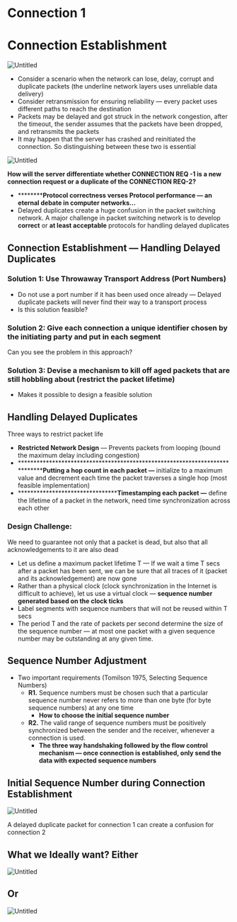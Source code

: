 # Connection 1

# Connection Establishment

![Untitled](Connection%201%202ef677c7accf4b4b9e7a15ae6aebc546/Untitled.png)

- Consider a scenario when the network can lose, delay, corrupt and duplicate packets (the underline network layers uses unreliable data delivery)
- Consider retransmission for ensuring reliability — every packet uses different paths to reach the destination
- Packets may be delayed and got struck in the network congestion, after the timeout, the sender assumes that the packets have been dropped, and retransmits the packets
- It may happen that the server has crashed and reinitiated the connection. So distinguishing between these two is essential

![Untitled](Connection%201%202ef677c7accf4b4b9e7a15ae6aebc546/Untitled%201.png)

****************How will the server differentiate whether CONNECTION REQ -1 is a new connection request or a duplicate of the CONNECTION REQ-2?****************

- **********Protocol correctness verses Protocol performance — an eternal debate in computer networks…**
- Delayed duplicates create a huge confusion in the packet switching network. A major challenge in packet switching network is to develop ******************correct****************** or **********************at least acceptable********************** protocols for handling delayed duplicates

## Connection Establishment — Handling Delayed Duplicates

### Solution 1: Use Throwaway Transport Address (Port Numbers)

- Do not use a port number if it has been used once already — Delayed duplicate packets will never find their way to a transport process
- Is this solution feasible?

### Solution 2: Give each connection a unique identifier chosen by the initiating party and put in each segment

Can you see the problem in this approach?

### Solution 3: Devise a mechanism to kill off aged packets that are still hobbling about (restrict the packet lifetime)

- Makes it possible to design a feasible solution

## Handling Delayed Duplicates

Three ways to restrict packet life

- **************************************************Restricted Network Design************************************************** — Prevents packets from looping (bound the maximum delay including congestion)
- ******************************************************************************Putting a hop count in each packet —** initialize to a maximum value and decrement each time the packet traverses a single hop (most feasible implementation)
- **********************************Timestamping each packet —** define the lifetime of a packet in the network, need time synchronization across each other

### Design Challenge:

We need to guarantee not only that a packet is dead, but also that all acknowledgements to it are also dead

- Let us define a maximum packet lifetime T — If we wait a time T secs after a packet has been sent, we can be sure that all traces of it (packet and its acknowledgement) are now gone
- Rather than a physical clock (clock synchronization in the Internet is difficult to achieve), let us use a virtual clock —  ****************************************************sequence number generated based on the clock ticks****************************************************
- Label segments with sequence numbers that will not be reused within T secs
- The period T and the rate of packets per second determine the size of the sequence number — at most one packet with a given sequence number may be outstanding at any given time.

## Sequence Number Adjustment

- Two important requirements (Tomilson 1975, Selecting Sequence Numbers)
    - ********R1.******** Sequence numbers must be chosen such that a particular sequence number never refers to more than one byte (for byte sequence numbers) at any one time
        - ********************************************************************************How to choose the initial sequence number********************************************************************************
    - ********R2.******** The valid range of sequence numbers must be positively synchronized between the sender and the receiver, whenever a connection is used.
        - **********The three way handshaking followed by the flow control mechanism — once connection is established, only send the data with expected sequence numbers**********

## Initial Sequence Number during Connection Establishment

![Untitled](Connection%201%202ef677c7accf4b4b9e7a15ae6aebc546/Untitled%202.png)

A delayed duplicate packet for connection 1 can create a confusion for connection 2

## What we Ideally want? Either

![Untitled](Connection%201%202ef677c7accf4b4b9e7a15ae6aebc546/Untitled%203.png)

## Or

![Untitled](Connection%201%202ef677c7accf4b4b9e7a15ae6aebc546/Untitled%204.png)